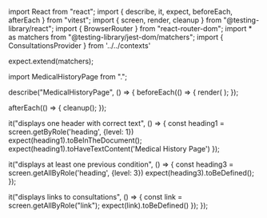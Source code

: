 import React from "react";
import { describe, it, expect, beforeEach, afterEach } from "vitest";
import { screen, render, cleanup } from "@testing-library/react";
import { BrowserRouter } from "react-router-dom";
import * as matchers from "@testing-library/jest-dom/matchers";
import { ConsultationsProvider } from '../../contexts'

expect.extend(matchers);

import MedicalHistoryPage from ".";

describe("MedicalHistoryPage", () => {
  beforeEach(() => {
    render(
      <BrowserRouter>
        <ConsultationsProvider>
          <MedicalHistoryPage />
        </ConsultationsProvider>
      </BrowserRouter>
    );
  });

  afterEach(() => {
    cleanup();
  });

  it("displays one header with correct text", () => {
    const heading1 = screen.getByRole('heading', {level: 1})
    expect(heading1).toBeInTheDocument();
    expect(heading1).toHaveTextContent('Medical History Page')
  });

  it("displays at least one previous condition", () => {
    const heading3 = screen.getAllByRole('heading', {level: 3})
    expect(heading3).toBeDefined();
  });

  it("displays links to consultations", () => {
    const link = screen.getAllByRole("link");
    expect(link).toBeDefined()
  });
});
